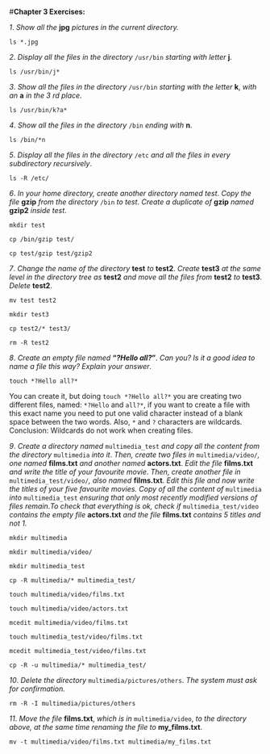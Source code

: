 #**Chapter 3 Exercises:**

*1*. *Show all the* **jpg** *pictures in the current directory.*

``ls *.jpg``

*2*. *Display all the files in the directory* `/usr/bin` *starting with letter* **j**.

``ls /usr/bin/j*``

*3*. *Show all the files in the directory* `/usr/bin` *starting with the letter* **k**, *with an* **a**
*in the 3 rd place.*

``ls /usr/bin/k?a*``

*4*. *Show all the files in the directory* ``/bin`` *ending with* **n**.

``ls /bin/*n``

*5*. *Display all the files in the directory* ``/etc`` *and all the files in every subdirectory
recursively*.

``ls -R /etc/``

*6*. *In your home directory, create another directory named test*. *Copy the file* **gzip** *from
the directory* ``/bin`` *to test*. *Create a duplicate of* **gzip** *named* **gzip2** *inside test*.

``mkdir test``

``cp /bin/gzip test/``

``cp test/gzip test/gzip2``

*7*. *Change the name of the directory* **test** *to* **test2**. *Create* **test3** *at the same level in
the directory tree as* **test2** *and move all the files from* **test2** *to* **test3**. *Delete* **test2**.

``mv test test2``

``mkdir test3``

``cp test2/* test3/``

``rm -R test2``

*8*. *Create an empty file named* **“*?Hello all?*”**. *Can you? Is it a good idea to name a file
this way? Explain your answer*.

``touch *?Hello all?*`` 

You can create it, but doing ``touch *?Hello all?*`` you are creating two different files,
named: ``*?Hello`` and ``all?*``, if you want to create a file with this exact name you need to
put one valid character instead of a blank space between the two words. Also, ``*`` and ``?``
characters are wildcards. Conclusion: Wildcards do not work when creating files.

*9*. *Create a directory named* ``multimedia_test`` *and copy all the content from the
directory* ``multimedia`` *into it*. *Then, create two files in* ``multimedia/video/``*, one
named* **films.txt** *and another named* **actors.txt**. *Edit the file* **films.txt** *and write
the title of your favourite movie*. *Then, create another file in* ``multimedia_test/video/``*,
also named* **films.txt**. *Edit this file and now write the titles of your five favourite movies.
Copy of all the content of* ``multimedia`` *into* ``multimedia_test`` *ensuring that
only most recently modified versions of files remain*.*To check that
everything is ok, check if* ``multimedia_test/video`` *contains the empty file*
**actors.txt** *and the file* **films.txt** *contains 5 titles and not 1.*

``mkdir multimedia``

``mkdir multimedia/video/``

``mkdir multimedia_test``

``cp -R multimedia/* multimedia_test/``

``touch multimedia/video/films.txt``

``touch multimedia/video/actors.txt``

``mcedit multimedia/video/films.txt``

``touch multimedia_test/video/films.txt``

``mcedit multimedia_test/video/films.txt``

``cp -R -u multimedia/* multimedia_test/``

*10*. *Delete the directory* ``multimedia/pictures/others``. *The system must ask for
confirmation.*

``rm -R -I multimedia/pictures/others``

*11*. *Move the file* **films.txt**, *which is in* ``multimedia/video``, *to the directory above,
at the same time renaming the file to* **my_films.txt**.

``mv -t multimedia/video/films.txt multimedia/my_films.txt``
